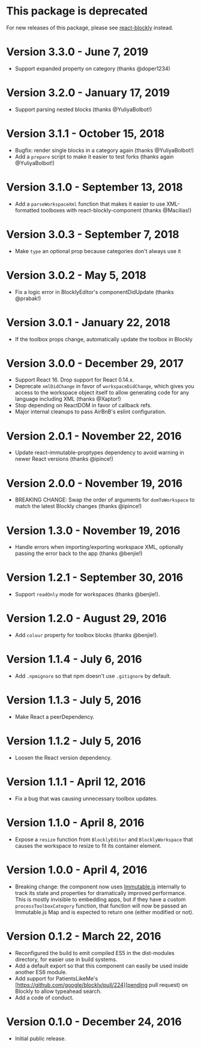 # This package is deprecated

For new releases of this package, please see [react-blockly](https://github.com/nbudin/react-blockly) instead.

# Version 3.3.0 - June 7, 2019

* Support expanded property on category (thanks @doper1234)

# Version 3.2.0 - January 17, 2019

* Support parsing nested blocks (thanks @YuliyaBolbot!)

# Version 3.1.1 - October 15, 2018

* Bugfix: render single blocks in a category again (thanks @YuliyaBolbot!)
* Add a `prepare` script to make it easier to test forks (thanks again @YuliyaBolbot!)

# Version 3.1.0 - September 13, 2018

* Add a `parseWorkspaceXml` function that makes it easier to use XML-formatted toolboxes with react-blockly-component (thanks @Macilias!)

# Version 3.0.3 - September 7, 2018

* Make `type` an optional prop because categories don't always use it

# Version 3.0.2 - May 5, 2018

* Fix a logic error in BlocklyEditor's componentDidUpdate (thanks @prabak!)

# Version 3.0.1 - January 22, 2018

* If the toolbox props change, automatically update the toolbox in Blockly

# Version 3.0.0 - December 29, 2017

* Support React 16.  Drop support for React 0.14.x.
* Deprecate `xmlDidChange` in favor of `workspaceDidChange`, which gives you access to the workspace object itself to allow generating code for any language including XML (thanks @Xaptor!)
* Stop depending on ReactDOM in favor of callback refs.
* Major internal cleanups to pass AirBnB's eslint configuration.

# Version 2.0.1 - November 22, 2016

* Update react-immutable-proptypes dependency to avoid warning in newer React versions (thanks @ipince!)

# Version 2.0.0 - November 19, 2016

* BREAKING CHANGE: Swap the order of arguments for `domToWorkspace` to match the latest Blockly changes (thanks @ipince!)

# Version 1.3.0 - November 19, 2016

* Handle errors when importing/exporting workspace XML, optionally passing the error back to the app (thanks @benjie!)

# Version 1.2.1 - September 30, 2016

* Support `readOnly` mode for workspaces (thanks @benjie!).

# Version 1.2.0 - August 29, 2016

* Add `colour` property for toolbox blocks (thanks @benjie!).

# Version 1.1.4 - July 6, 2016

* Add `.npmignore` so that npm doesn't use `.gitignore` by default.

# Version 1.1.3 - July 5, 2016

* Make React a peerDependency.

# Version 1.1.2 - July 5, 2016

* Loosen the React version dependency.

# Version 1.1.1 - April 12, 2016

* Fix a bug that was causing unnecessary toolbox updates.

# Version 1.1.0 - April 8, 2016

* Expose a `resize` function from `BlocklyEditor` and `BlocklyWorkspace` that causes the workspace to resize to fit its container element.

# Version 1.0.0 - April 4, 2016

* Breaking change: the component now uses [Immutable.js](https://facebook.github.io/immutable-js/) internally to track its state and properties for dramatically improved performance.  This is mostly invisible to embedding apps, but if they have a custom `processToolboxCategory` function, that function will now be passed an Immutable.js Map and is expected to return one (either modified or not).

# Version 0.1.2 - March 22, 2016

* Reconfigured the build to emit compiled ES5 in the dist-modules directory, for easier use in build systems.
* Add a default export so that this component can easily be used inside another ES6 module.
* Add support for PatientsLikeMe's [https://github.com/google/blockly/pull/224](pending pull request) on Blockly to allow typeahead search.
* Add a code of conduct.

# Version 0.1.0 - December 24, 2016

* Initial public release.

